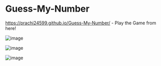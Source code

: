 # Guess-My-Number
https://prachi24599.github.io/Guess-My-Number/ - Play the Game from here!

![image](https://user-images.githubusercontent.com/54476598/235994840-cda80433-6704-4d54-8d2e-9987cbfbfcf4.png)

![image](https://user-images.githubusercontent.com/54476598/235995333-badecde7-ef6c-4a3f-9a92-cc676f1bebd2.png)

![image](https://user-images.githubusercontent.com/54476598/235995571-e8dd0cde-fec1-486e-882f-b233585ac9d0.png)

